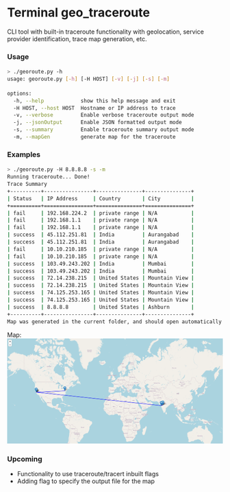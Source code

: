 # Terminal geo_traceroute

CLI tool with built-in traceroute functionality with geolocation, service provider identification, trace map generation, etc.

### Usage
```bash
> ./georoute.py -h
usage: georoute.py [-h] [-H HOST] [-v] [-j] [-s] [-m]

options:
  -h, --help            show this help message and exit
  -H HOST, --host HOST  Hostname or IP address to trace
  -v, --verbose         Enable verbose traceroute output mode
  -j, --jsonOutput      Enable JSON formatted output mode
  -s, --summary         Enable traceroute summary output mode
  -m, --mapGen          generate map for the traceroute
```

### Examples

```bash
> ./georoute.py -H 8.8.8.8 -s -m
Running traceroute... Done!
Trace Summary
+----------+----------------+---------------+---------------+
| Status   | IP Address     | Country       | City          |
+==========+================+===============+===============+
| fail     | 192.168.224.2  | private range | N/A           |
| fail     | 192.168.1.1    | private range | N/A           |
| fail     | 192.168.1.1    | private range | N/A           |
| success  | 45.112.251.81  | India         | Aurangabad    |
| success  | 45.112.251.81  | India         | Aurangabad    |
| fail     | 10.10.210.185  | private range | N/A           |
| fail     | 10.10.210.185  | private range | N/A           |
| success  | 103.49.243.202 | India         | Mumbai        |
| success  | 103.49.243.202 | India         | Mumbai        |
| success  | 72.14.238.215  | United States | Mountain View |
| success  | 72.14.238.215  | United States | Mountain View |
| success  | 74.125.253.165 | United States | Mountain View |
| success  | 74.125.253.165 | United States | Mountain View |
| success  | 8.8.8.8        | United States | Ashburn       |
+----------+----------------+---------------+---------------+
Map was generated in the current folder, and should open automatically in the default browser
```
Map:
<img src="assets/2023-08-10_19-27.png">


### Upcoming
- Functionality to use traceroute/tracert inbuilt flags
- Adding flag to specify the output file for the map
